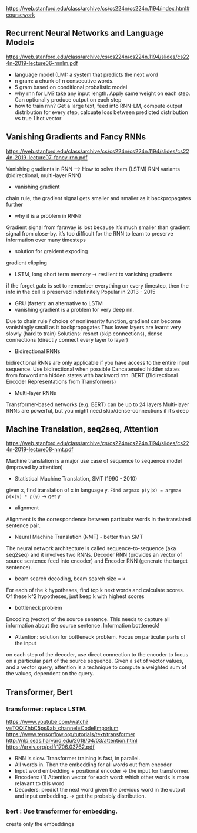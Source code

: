 https://web.stanford.edu/class/archive/cs/cs224n/cs224n.1194/index.html#coursework

## Recurrent Neural Networks and Language Models
https://web.stanford.edu/class/archive/cs/cs224n/cs224n.1194/slides/cs224n-2019-lecture06-rnnlm.pdf

- language model (LM): a system that predicts the next word
- n gram: a chunk of n consecutive words.
- 5 gram based on conditional probalistic model
- why rnn for LM? 
take any input length. Apply same weight on each step. Can optionally produce output on each step
- how to train rnn? 
Get a large text, feed into RNN-LM, compute output distribution for every step, calcuate loss between predicted distribution vs true 1 hot vector

## Vanishing Gradients and Fancy RNNs
https://web.stanford.edu/class/archive/cs/cs224n/cs224n.1194/slides/cs224n-2019-lecture07-fancy-rnn.pdf

Vanishing gradients in RNN --> How to solve them (LSTM) 
RNN variants (bidirectional, multi-layer RNN)
- vanishing gradient

chain rule, the gradient signal gets smaller and smaller as it backpropagates further
- why it is a problem in RNN?

Gradient signal from faraway is lost because it’s much smaller than gradient signal from close-by. 
it’s too difficult for the RNN to learn to preserve information over many timesteps
- solution for graident expoding

gradient clipping 
- LSTM, long short term memory -> resilient to vanishing gradients

if the forget gate is set to remember everything on every timestep, then the info in the cell is preserved indefinitely
Popular in 2013 - 2015
- GRU (faster): an alternative to LSTM
- vanishing gradient is a problem for very deep nn.

Due to chain rule / choice of nonlinearity function, gradient can become
vanishingly small as it backpropagates
Thus lower layers are learnt very slowly (hard to train)
Solutions: resnet (skip connections), dense connections (directly connect every layer to layer)
- Bidirectional RNNs

bidirectional RNNs are only applicable if you have access to the entire input sequence.
Use bidirectional when possible
Cancatenated hidden states from forword rnn hidden states with backword rnn.
BERT (Bidirectional Encoder Representations from Transformers)
- Multi-layer RNNs

Transformer-based networks (e.g. BERT) can be up to 24 layers 
Multi-layer RNNs are powerful, but you might need skip/dense-connections if it’s deep

## Machine Translation, seq2seq, Attention
https://web.stanford.edu/class/archive/cs/cs224n/cs224n.1194/slides/cs224n-2019-lecture08-nmt.pdf

Machine translation is a major use case of sequence to sequence model (improved by attention)

- Statistical Machine Translation, SMT (1990 - 2010)

given x, find translation of x in language y.
`Find argmax p(y|x) = argmax p(x|y) * p(y)` -> get y

- alignment

Alignment is the correspondence between particular words in the
translated sentence pair.

- Neural Machine Translation (NMT) - better than SMT

The neural network architecture is called sequence-to-sequence (aka seq2seq) and it involves two RNNs. Decoder RNN (provides an vector of source sentence feed into encoder) and Encoder RNN (generate the target sentence).

- beam search decoding, beam search size = k

For each of the k hypotheses, find top k next words and calculate scores. Of these k^2 hypotheses, just keep k with highest scores

- bottleneck problem

Encoding (vector) of the source sentence. This needs to capture all information about the source sentence. Information bottleneck!

- Attention: solution for bottleneck problem. Focus on particular parts of the input

on each step of the decoder, use direct connection to the encoder to focus on a particular part of the source sequence.
Given a set of vector values, and a vector query, attention is a technique to compute a weighted sum of the values, dependent on the query.

## Transformer, Bert
### transformer: replace LSTM.
https://www.youtube.com/watch?v=TQQlZhbC5ps&ab_channel=CodeEmporium
https://www.tensorflow.org/tutorials/text/transformer
http://nlp.seas.harvard.edu/2018/04/03/attention.html
https://arxiv.org/pdf/1706.03762.pdf

- RNN is slow. Transformer training is fast, in parallel.
- All words in. Then the embedding for all words out from encoder
- Input word embedding + positional encoder -> the input for transformer.
- Encoders: (1) Attention vector for each word: which other words is more relavant to this word
- Decoders: predict the next word given the previous word in the output and input embedding. -> get the probably distribution.

### bert : Use transformer for embedding.
create only the embeddings

